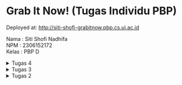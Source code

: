 # Grab It Now! (Tugas Individu PBP)

Deployed at: http://siti-shofi-grabitnow.pbp.cs.ui.ac.id

Nama : Siti Shofi Nadhifa
<br>
NPM : 2306152172
<br>
Kelas : PBP D

<details>
<summary>Tugas 4</summary>

## 1. Apa perbedaan antara `HttpResponseRedirect()` dan `redirect()`
`HttpResponseRedirect()` dan `redirect` sama-sama mengalihkan pengguna ke URL lain, namun yang membedakannya adalah:
- `HttpResponseRedirect()` hanya menerima satu argumen yaitu URL yang lengkap sedangkan `redirect` bisa menerima URL, nama view, atau objek model sebagai argumen.
- `redirect()` adalah shortcut dari `HttpResponseRedirect()` yang di-import dari `django.shortcuts`

## 2. Jelaskan cara kerja penghubungan model `Product` dengan `User`!
Dalam Django, model Product dapat dihubungkan dengan model User menggunakan `ForeignKey`. `ForeignKey` memungkinkan hubungan many-to-one antara Product dan User. Seorang User dapat diasosiasikan dengan banyak Product namun untuk setiap Product hanya boleh memiliki satu User object. Jika User dihapus, maka Product yang terasosiasi dengan User tersebut juga akan terhapus.

## 3. Apa perbedaan antara authentication dan authorization, apakah yang dilakukan saat pengguna login? Jelaskan bagaimana Django mengimplementasikan kedua konsep tersebut.
Authentication adalah proses untuk memverifikasi identitas pengguna, apakah pengguna tersebut benar adalah orang yang mereka klaim atau tidak. Sedangkan authorization adalah proses mengontrol atau menentukan hak akses atau apa saja yang boleh dilakukan oleh pengguna terhadap resources.
Pada saat pengguna login, Django memeriksa identitas pengguna berupa `username` dan `password`, lalu mencocokkannya dengan data pada database. Jika valid, pengguna dianggap authenticated dan Django menyimpan informasi tersebut dalam sesi pengguna dengan menggunakan `login(request, user)`. Django kemudian mengelola hak akses pengguna dan memberikan otorisasi sesuai dengan mekanisme izin yang terkait dengan setiap pengguna.
Django menyediakan authentication dan authorization bawaan yang dapat digunakan dengan dengan mengimportnya dari `django.contrib.auth`. Django mengimplementasikan kedua konsep ini dengan cara yang terintegrasi. Authentication dilakukan dengan menggunakan `AuthenticationForm` dan fungsi `login(request, user)`, yang mengelola sesi pengguna setelah mereka berhasil masuk. Selanjutnya, Django menyediakan berbagai tools untuk authorization, seperti permissions dan decorators yang memungkinkan pengembang untuk mengontrol akses pengguna berdasarkan peran atau izin tertentu.

## 4. Bagaimana Django mengingat pengguna yang telah login? Jelaskan kegunaan lain dari cookies dan apakah semua cookies aman digunakan?
Django mengingat pengguna yang telah login dengan menggunakan session dan cookies. Ketika pengguna berhasil login, Django membuat session ID yang unik yang disimpan sebagai cookies pada klien. Session ID ini kemudian dipetakan ke suatu struktur data pada sisi web server. Setiap kali pengguna mengirimkan request baru, browser akan mengirimkan session ID ini ke server, sehingga server bisa mengenali pengguna yang telah login dan memuat informasi terkait sesi dari memori server atau database. <br>
Kegunaan lain dari cookies diantaranya:
- Menyimpan preferensi pengguna, seperti preferensi bahasa.
- Mengelola dan meningkatkan pengalaman pengguna pada sesi tertentu
- Melacak aktivitas pengguna, yang biasa digunakan untuk menganalisis kebutuhan pengguna dan iklan
- Melakukan autentikasi otomatis

Tidak semua cookies aman digunakan. Cookies dapat rentan tehadap serangan jika tidak diamankan atau dienkripsi dengan benar.

## 5. Jelaskan bagaimana cara kamu mengimplementasikan checklist di atas secara step-by-step (bukan hanya sekadar mengikuti tutorial).
1. Mengimplementasikan fungsi registrasi, login, dan logout. 
    - Mengaktifkan virtual environment dengan menggunakan perintah `source bin/env/activate`
    - Menambahkan import `UserCreationForm`, `messages`, `authenticate`, `login`, `AuthenticateForm` pada berkas `views.py` di direktori `main`
      ```python
      from django.contrib.auth.forms import UserCreationForm, AuthenticationForm
      from django.contrib.auth import authenticate, login, logout
      from django.contrib import messages
      ```
    - Menambahkan fungsi `register`, `login_user`, dan `logout_user` pada berkas `views.py` di direktori `main`
      ```python
      ...
      def register(request):
          form = UserCreationForm()

          if request.method == "POST":
              form = UserCreationForm(request.POST)
              if form.is_valid():
                  form.save()
                  messages.success(request, 'Your account has been successfully created!')
                  return redirect('main:login')
          context = {'form':form}
          return render(request, 'register.html', context)

      def login_user(request):
          if request.method == 'POST':
              form = AuthenticationForm(data=request.POST)

              if form.is_valid():
                  user = form.get_user()
                  login(request, user)
                  return redirect('main:show_main')

          else:
              form = AuthenticationForm(request)
          context = {'form': form}
          return render(request, 'login.html', context)

      def logout_user(request):
          logout(request)
          return redirect('main:login')
      ...
      ```
    - Membuat berkas `register.html` pada direktori `main/templates`
      ```html
      {% extends 'base.html' %}

      {% block meta %}
      <title>Register</title>
      {% endblock meta %}

      {% block content %}

      <div class="login">
        <h1>Register</h1>

        <form method="POST">
          {% csrf_token %}
          <table>
            {{ form.as_table }}
            <tr>
              <td></td>
              <td><input type="submit" name="submit" value="Daftar" /></td>
            </tr>
          </table>
        </form>

        {% if messages %}
        <ul>
          {% for message in messages %}
          <li>{{ message }}</li>
          {% endfor %}
        </ul>
        {% endif %}
      </div>

      {% endblock content %}
      ```
    - Membuat berkas `login.html` pada direktori `main/templates`
      ```html
      {% extends 'base.html' %}

      {% block meta %}
      <title>Login</title>
      {% endblock meta %}

      {% block content %}
      <div class="login">
        <h1>Login</h1>

        <form method="POST" action="">
          {% csrf_token %}
          <table>
            {{ form.as_table }}
            <tr>
              <td></td>
              <td><input class="btn login_btn" type="submit" value="Login" /></td>
            </tr>
          </table>
        </form>

        {% if messages %}
        <ul>
          {% for message in messages %}
          <li>{{ message }}</li>
          {% endfor %}
        </ul>
        {% endif %} Don't have an account yet?
        <a href="{% url 'main:register' %}">Register Now</a>
      </div>

      {% endblock content %}
      ```
    - Menambahkan logout button pada berkas `main.html` di direktori `main/templates`
      ```html
      ...
      <a href="{% url 'main:logout' %}">
        <button>Logout</button>
      </a>
      ...
      ```
    - Menambahkan import serta path ke URL fungsi `register`, `login_user`, dan `logout_user` pada berkas `urls.py` di direktori `main`
      ```python
      ...
      from main.views import register, login_user, logout_user
      urlpatterns = [
          ...
          path('register/', register, name='register'),
          path('login/', login_user, name='login'),
          path('logout/', logout_user, name='logout'),
      ]
      ```

2. Merestriksi Akses
    - Menambahkan import `login_required` dan `@login_required(login_url='/login')` untuk merestriksi hanya pengguna yang sudah login yang dapat mengakses
      ```python
      ...
      from django.contrib.auth.decorators import login_required

      @login_required(login_url='/login')
      def show_main(request):
        ...
      ```

3. Menggunakan Data Dari Cookies
    - Menambahkan import `HttpResponseRedirect`, `reverse`, dan `datetime` pada berkas `views.py` di direktori `main`
      ```python
      import datetime
      from django.http import HttpResponseRedirect
      from django.urls import reverse
      ```
    - Menambahkan fungsionalitas cookies `last_login` untuk melihat kapan pengguna terakhir kali melakukan login.
      ```python
      def login_user(request):
          if request.method == 'POST':
              form = AuthenticationForm(data=request.POST)

              if form.is_valid():
                  user = form.get_user()
                  login(request, user)
                  response = HttpResponseRedirect(reverse("main:show_main"))
                  response.set_cookie('last_login', str(datetime.datetime.now()))
                  return response

          else:
              form = AuthenticationForm(request)
          context = {'form': form}
          return render(request, 'login.html', context)
      ```
    - Menambahkan `'last_login': request.COOKIES['last_login']` pada variabel `context`
      ```python
      def show_main(request):
          product_entries = Product.objects.filter(user=request.user)

          context = {
              ...
              'products': product_entries,
              'last_login': request.COOKIES['last_login'],
          }

          return render(request, "main.html", context)
      ```
    - Menambahkan `response.delete_cookie('last_login')` pada fungsi `logout_user` untuk menghapus cookie `last_login` saat pengguna logout
      ```python
      def logout_user(request):
          logout(request)
          response = HttpResponseRedirect(reverse('main:login'))
          response.delete_cookie('last_login')
          return response
      ```
    - Menampilkan kapan pengguna terakhir login pada berkas `main.html` di direktori `main/templates`
      ```html
      ...
      <h5>Sesi terakhir login: {{ last_login }}</h5>
      ...
      ```

4. Menghubungkan Model Product dengan User
    - Menambahkan import `User` pada berkas `models.py` di direktori `main` untuk mengimpor model
    ```python
    from django.contrib.auth.models import User
    ```
    - Menambahkan relasi antara `Product` dengan `User` menggunakan `ForeignKey` pada berkas `models.py` di direktori `main`
    ```python
    class Product(models.Model):
        user = models.ForeignKey(User, on_delete=models.CASCADE)
        ...
    ```
    - Mengubah potongan kode fungsi `add_product` pada berkas `views.py` di direktori `main` sehingga yang dapat menambahkan produk adalah pengguna yang sedang terotorisasi
    ```python
    def add_product(request):
        form = ProductForm(request.POST or None)

        if form.is_valid() and request.method == "POST":
            product = form.save(commit=False)
            product.user = request.user
            product.save()
            return redirect('main:show_main')

        context = {'form': form}
        return render(request, "add_product.html", context)
    ```
    - Mengubah value `product_entries` dan `context` sehingga datanya sesuai dengan pengguna yang sedang login
    ```python
    def show_main(request):
        product_entries = Product.objects.filter(user=request.user)

        context = {
            'nama': request.user.username,
            'npm': '2306152172',
            'class': 'PBP D',
            'products': product_entries,
            'last_login': request.COOKIES['last_login'],
        }

        return render(request, "main.html", context)
    ```
    - Melakukan migrasi model dengan sudah memiliki satu user di database
    ```bash
    python3 manage.py makemigrations
    python3 manage.py migrate
    ```
    - Menambahkan import `os` dan mengganti variabel `DEBUG` pada berkas `settings.py` di drektori proyek `grab_it_now`
    ```python
    import os
    ...
    PRODUCTION = os.getenv("PRODUCTION", False)
    DEBUG = not PRODUCTION
    ...
    ```

5. Membuat dua akun pengguna dengan masing-masing tiga dummy data di lokal
- Menjalankan perintah `python3 manage.py runserver` dan membuka `http://localhost:8000/`
- Membuat dua akun pengguna dengan terlebih dahulu melakukan register
- Melakukan login dan menambahkan tiga data pada masing-masing akun dengan menekan button `Add New Product`
- Mengecek apakah untuk tiap akun data yang dihasilkan sudah sesuai

</details>

<details>
<summary>Tugas 3</summary>

## 1. Jelaskan mengapa kita memerlukan data delivery dalam pengimplementasian sebuah platform?
Data delivery dalam pengimplementasian sebuah platform diperlukan untuk mengirimkan dan menerima informasi antara komponen yang berbeda, seperti user dan server, atau server dan database. Dengan interaksi yang dinamis dan langsung/real-time pada platform, pengguna bisa mendapatkan data yang relevan dan sistem bisa merespons permintaan dari pengguna. Dalam web, data delivery digunakan seperti ketika pengguna mengisi form atau menerima data yang ditampilkan.

## 2. Menurutmu, mana yang lebih baik antara XML dan JSON? Mengapa JSON lebih populer dibandingkan XML?
Menurut saya, JSON lebih baik dari XML karena beberapa alasan, yaitu:
- Lebih ringan:
JSON memiliki struktur yang lebih ringkas dan memiliki ukuran file yang lebih kecil dibandingkan dengan XML, sehingga proses pengiriman data lebih cepat dan mengurangi bandwidth yang dibutuhkan.
- Lebih gampang dibaca:
Sintaks JSON lebih lebih sederhana dan lebih mudah dibaca oleh manusia dibanding sintaks XML yang menggunakan banyak tag dan membutuhkan referensi entitas untuk beberapa karakter, sehingga lebih sulit untuk dibaca. 
- Lebih mudah diuraikan:
Penguraian (parsing) data pada JSON cepat dan efisien sedangkan XML membutuhkan lebih banyak langkah karena strukturnya yang lebih kompleks, sehingga JSON lebih cocok untuk menangani data dengan volume yang besar.
- Integrasi langsung dengan JavaScript:
JSON dipetakan langsung ke objek JavaScript tanpa konversi yang rumit, sehingga integrasi dengan aplikasi dan API JavaScript dapat lebih lancar.

## 3. Jelaskan fungsi dari method `is_valid()` pada form Django dan mengapa kita membutuhkan method tersebut?
Pada form Django, method `is_valid()` digunakan untuk memeriksa apakah data yang dikirimkan oleh user sesuai dengan aturan validasi yang sudah ditetapkan untuk setiap field pada form sesuai dengan field pada model. Pengecekan ini dibutuhkan agar kita dapat menjaga kualitas data dengan memastikan bahwa data yang disimpan hanya data yang valid dan meningkatkan keamanan dengan mencegah pengiriman data yang tidak sesuai atau berbahaya. Selain itu, dengan penggunaan method `is_valid()`, kita juga dapat memberikan umpan balik jika terjadi kesalahan pengisian data pada form oleh user, sehingga user bisa memperbaiki input yang diberikan.

## 4. Mengapa kita membutuhkan `csrf_token` saat membuat form di Django? Apa yang dapat terjadi jika kita tidak menambahkan `csrf_token` pada form Django? Bagaimana hal tersebut dapat dimanfaatkan oleh penyerang?
`csrf_token` dibutuhkan untuk mencegah serangan CSRF, di mana penyerang mencoba membuat pengguna sah melakukan hal yang tidak diinginkan. `csrf_token` diperiksa oleh server untuk memverifikasi bahwa permintaan atau pengisian data pada form dikirim oleh pengguna yang sah atau diautentikasi, bukan dari sumber yang berbahaya. Tanpa adanya `csrf_token`, situs akan menjadi rentan terhadap serangan CSRF, di mana penyerang dapat membuat skrip berbahaya yang dapat membuat user melakukan tindakan yang tidak mereka sadari, seperti mengirim permintaan ke server yang terlihat sah namun sebenarnya berbahaya.

## 5. Jelaskan bagaimana cara kamu mengimplementasikan checklist di atas secara step-by-step (bukan hanya sekadar mengikuti tutorial).
1. Membuat kerangka views
- Membuat direktori `templates` pada direktori utama `grab-it-now`, kemudian membuat sebuah berkas baru bernama `base.html`.
- Mengisi berkas `base.html` sebagai berikut:
```html
{% load static %}
<!DOCTYPE html>
<html lang="en">
  <head>
    <meta charset="UTF-8" />
    <meta name="viewport" content="width=device-width, initial-scale=1.0" />
    {% block meta %} {% endblock meta %}
  </head>

  <body>
    {% block content %} {% endblock content %}
  </body>
</html>
```
Tag `{% block %}` digunakan untuk mendefinisikan struktur dasar lalu kemudian mewarisi template nya. Nantinya template turunan dapat meng-extend template dasar tersebut dan mengisinya sesuai dengan kebutuhan.
Tag `{% load static %}` memungkinkan untuk menyertakan file statis pada template.
- Menambahkan path `templates` pada variabel `TEMPLATES` di `settings.py` yang menangani rendering template, sehingga Django dapat menemukan dan menggunakan berkas yang ada pada direktori templates untuk struktur halaman situs.
```python
...
TEMPLATES = [
    {
        'BACKEND': 'django.template.backends.django.DjangoTemplates',
        'DIRS': [BASE_DIR / 'templates'],
        'APP_DIRS': True,
        'OPTIONS': {
            'context_processors': [
                'django.template.context_processors.debug',
                'django.template.context_processors.request',
                'django.contrib.auth.context_processors.auth',
                'django.contrib.messages.context_processors.messages',
            ],
        },
    },
]
...
```
- Menggunakan `base.html` sebagai template utama dengan mengubah isi pada `main.html` pada direktori `main/templates/`
```html
{% extends 'base.html' %}
{% block content %}
<h1>Grab It Now!</h1>
...
{% endblock content %}
```
`{% extends 'base.html' %}` menandakan bahwa saya menggunakan `base.html` sebagai template utama.

2. Mengubah Primary Key menjadi UUID
- Melakukan import uuid dan mendefinisikan field id sebagai UUID yang menjadi primary key untuk model Product
```python
import uuid
from django.db import models

class Product(models.Model):
    id = models.UUIDField(primary_key=True, default=uuid.uuid4, editable=False)
    name = models.CharField(max_length=255)
    price = models.IntegerField()
    description = models.TextField()
    stock = models.IntegerField(default=0)
    category = models.CharField(max_length=255)
    rating = models.FloatField(default=0.0)

    def __str__(self):
        return self.name
```
UUID membuat string unik (random objek) yang digunakan sebagai identifier untuk objek pada database.
- Migrasi model dengan menjalankan perintah:
```bash
python3 manage.py makemigrations
python3 manage.py migrate
```

3. Membuat Form Input Data dan Menampilkan Data pada HTML
- Membuat berkas `forms.py` pada direktori `main` untuk membuat struktur form yang menerima Product baru.
```python
from django.forms import ModelForm
from main.models import Product

class ProductForm(ModelForm):
    class Meta:
        model = Product
        fields = ["name", "price", "description", "stock", "category", "rating"]
```
- Menambahkan import `redirect` pada berkas `views.py` yang ada di direktori `main`
```python
from django.shortcuts import render, redirect
from main.forms import ProductForm
from main.models import Product
```
`redirect` mengarahkan pengguna ke URL tertentu setelah melakukan suatu tindakan.
- Menambahkan fungsi `add_product` pada berkas `views.py` di direktori `main` yang menerima parameter `request`. Fungsi ini digunakan untuk menghasilkan form yang dapat menambahkan data Product ke database secara otomatis ketika data yang ada pada form di-submit.
```python
def add_product(request):
    form = ProductForm(request.POST or None)

    if form.is_valid() and request.method == "POST":
        form.save()
        return redirect('main:show_main')

    context = {'form': form}
    return render(request, "add_product.html", context)
```
- Mengubah fungsi `show_main` pada berkas `views.py` menjadi seperti berikut:
```python
def show_main(request):
    product_entries = Product.objects.all()

    context = {
        'nama': 'Siti Shofi Nadhifa',
        'npm': '2306152172',
        'class': 'PBP D',
        'products': product_entries
    }

    return render(request, "main.html", context)
```
- Menambahkan import dan path URL ke fungsi `add_product` pada berkas `urls.py` di direktori `main`
```python
from django.urls import path
from main.views import show_main, add_product

app_name = 'main'

urlpatterns = [
    path('', show_main, name='show_main'),
    path('add-product', add_product, name='add_product'),
]
```
- Membuat berkas HTML baru pada direktori `main/templates` dengan nama `add_product.html`
```html
{% extends 'base.html' %} 
{% block content %}
<h1>Add New Product</h1>

<form method="POST">
  {% csrf_token %}
  <table>
    {{ form.as_table }}
    <tr>
      <td></td>
      <td>
        <input type="submit" value="Add Product" />
      </td>
    </tr>
  </table>
</form>

{% endblock %}
```
- Menambahkan kode untuk menampilkan product dalam `{% block content %}` pada berkas `main.html` yang ada di direktori `main/templates`
```html
{% extends 'base.html' %}
{% block content %}
<h1>Grab It Now!</h1>
...
<h2>List Produk</h2>

{% if not products %}
<p>Belum ada data produk pada Grab It Now!.</p>
{% else %}
<table>
  <tr>
    <th>Nama Produk</th>
    <th>Harga</th>
    <th>Deskripsi</th>
    <th>Stok</th>
    <th>Kategori</th>
    <th>Rating</th>
  </tr>

  {% for product in products %}
  <tr>
    <td>{{product.name}}</td>
    <td>{{product.price}}</td>
    <td>{{product.description}}</td>
    <td>{{product.stock}}</td>
    <td>{{product.category}}</td>
    <td>{{product.rating}}</td>
  </tr>
  {% endfor %}
</table>
{% endif %}

<br />

<a href="{% url 'main:add_product' %}">
  <button>Add New Product</button>
</a>
{% endblock content %}
```
- Menjalankan proyek Django dengan perintah `python3 manage.py runserver` untuk melakukan pengecekan web yang saya buat pada `http://localhost:8000/`

4. Mengembalikan data dalam bentuk XML
- Menambahkan import `HttpResponse` dan `Serializer` pada berkas `views.py` di direktori `main`
```python
from django.shortcuts import render, redirect
from main.forms import ProductForm
from main.models import Product
from django.http import HttpResponse
from django.core import serializers
```
- Membuat sebuah fungsi baru dengan nama `show_xml`, membuat variabel `data` untuk menyimpan hasil query dari data pada Product, serta menambahkan return function `HttpResponse` yang berisi data hasil query yang sudah diserialisasi menjadi XML menggunakan `serializers` dan parameter `content_type="application/xml"`
```python
def show_xml(request):
    data = Product.objects.all()
    return HttpResponse(serializers.serialize("xml", data), content_type="application/xml")
```
- Menambahkan import dan path URL ke fungsi `show_xml` pada berkas `urls.py` di direktori `main`
```python
from django.urls import path
from main.views import show_main, add_product, show_xml

app_name = 'main'

urlpatterns = [
    path('', show_main, name='show_main'),
    path('add-product', add_product, name='add_product'),
    path('xml/', show_xml, name='show_xml'),
]
```

5. Mengembalikan data dalam bentuk JSON
- Membuat sebuah fungsi baru dengan nama `show_json`, membuat variabel `data` untuk menyimpan hasil query dari data pada Product, serta menambahkan return function `HttpResponse` yang berisi data hasil query yang sudah diserialisasi menjadi JSON menggunakan `serializers` dan parameter `content_type="application/json"`
```python
def show_json(request):
    data = Product.objects.all()
    return HttpResponse(serializers.serialize("json", data), content_type="application/json")
```
- Menambahkan import dan path URL ke fungsi `show_json` pada berkas `urls.py` di direktori `main`
```python
from django.urls import path
from main.views import show_main, add_product, show_xml, show_json

app_name = 'main'

urlpatterns = [
    path('', show_main, name='show_main'),
    path('add-product', add_product, name='add_product'),
    path('xml/', show_xml, name='show_xml'),
    path('json/', show_json, name='show_json'),
]
```

6. Mengembalikan data berdasaekan ID dalam bentuk XML dan JSON
- Membuat dua fungsi baru, yaitu `show_xml_by_id` dan `show_json_by_id` yang menerima parameter `request` dan `id` pada berkas `views.py` di direktori `main`
- Menambahkan variabel `data` yang menyimpan hasil query dari data dengan id tertentu pada `Product`
```python
data = Product.objects.filter(pk=id)
```
- Menambahkan return function `HttpResponse` yang berisi data hasil query yang sudah diserialisasi menjadi XML dan JSON menggunakan `serializers` dan parameter `content_type="application/xml"`untuk XML dan `content_type="application/json"`untuk JSON
XML:
```python
def show_xml_by_id(request, id):
    data = Product.objects.filter(pk=id)
    return HttpResponse(serializers.serialize("xml", data), content_type="application/xml")
```
JSON:
```python
def show_json_by_id(request, id):
    data = Product.objects.filter(pk=id)
    return HttpResponse(serializers.serialize("json", data), content_type="application/json")
```
- Menambahkan import dan path ke URL fungsi `show_xml_by_id` dan `show_json_by_id` pada berkas `urls.py` di direktori `main`
```python
from django.urls import path
from main.views import show_main, add_product, show_xml, show_json, show_xml_by_id, show_json_by_id

app_name = 'main'

urlpatterns = [
    path('', show_main, name='show_main'),
    path('add-product', add_product, name='add_product'),
    path('xml/', show_xml, name='show_xml'),
    path('json/', show_json, name='show_json'),
    path('xml/<str:id>/', show_xml_by_id, name='show_xml_by_id'),
    path('json/<str:id>/', show_json_by_id, name='show_json_by_id'),
]
```

7. (Tambahan) Menambahkan fungsi untuk menghapus produk
- Menambahkan import `get_object_or_404` pada berkas `views.py` di direktori `main` untuk mendapatkan objek dari database dengan parameter tertentu
```python
from django.shortcuts import render, redirect, get_object_or_404
from main.forms import ProductForm
from main.models import Product
from django.http import HttpResponse
from django.core import serializers
```
- Membuat fungsi baru bernama `delete_project` yang menerima parameter `request` dan `id` pada berkas `views.py` di direktori `main`
```python
def delete_product(request, id):
    product = get_object_or_404(Product, pk=id)
    product.delete()
    return redirect('main:show_main')
```
- Menambahkan import dan path ke URL fungsi `delete_project` pada berkas `urls.py` di direktori `main`
```python
from django.urls import path
from main.views import show_main, add_product, show_xml, show_json, show_xml_by_id, show_json_by_id, delete_product

app_name = 'main'

urlpatterns = [
    path('', show_main, name='show_main'),
    path('add-product', add_product, name='add_product'),
    path('xml/', show_xml, name='show_xml'),
    path('json/', show_json, name='show_json'),
    path('xml/<str:id>/', show_xml_by_id, name='show_xml_by_id'),
    path('json/<str:id>/', show_json_by_id, name='show_json_by_id'),
    path('delete-product/<uuid:id>/', delete_product, name='delete_product'),
]
```
- Menambahkan kode untuk menghapus product dalam `{% block content %}` pada berkas `main.html` yang ada di direktori `main/templates`
```html
...
{% if not products %}
<p>Belum ada data produk pada Grab It Now!.</p>
{% else %}
<table>
  <tr>
    <th>Nama Produk</th>
    <th>Harga</th>
    <th>Deskripsi</th>
    <th>Stok</th>
    <th>Kategori</th>
    <th>Rating</th>
    <th>Aksi</th>
  </tr>

  {% for product in products %}
  <tr>
    <td>{{product.name}}</td>
    <td>{{product.price}}</td>
    <td>{{product.description}}</td>
    <td>{{product.stock}}</td>
    <td>{{product.category}}</td>
    <td>{{product.rating}}</td>
    <td>
        <a href="{% url 'main:delete_product' product.id %}">
          <button>Delete</button>
        </a>
      </td>
  </tr>
  {% endfor %}
</table>
{% endif %}
...
```

## Mengakses keempat URL di poin 2 menggunakan Postman, membuat screenshot dari hasil akses URL pada Postman, dan menambahkannya ke dalam `README.md`.
`http://localhost:8000/xml/`
![/xml/](/images/xml.png)

`http://localhost:8000/xml/[id]`
![/xml_by_id/](/images/xml_by_id.png)

`http://localhost:8000/json/`
![/json/](/images/json.png)

`http://localhost:8000/json/[id]`
![/json_by_id/](/images/json_by_id.png)

</details>

<details>
<summary>Tugas 2</summary>

## 1. Jelaskan bagaimana cara kamu mengimplementasikan checklist di atas secara step-by-step (bukan hanya sekadar mengikuti tutorial).
1. Membuat proyek Django baru
- Membuat direktori baru bernama `grab-it-now` yang akan dijadikan direktori lokal dari repository yang akan dibuat di github.
- Membuka direktori `grab-it-now` pada terminal lalu membuat sebuah virtual environment baru dengan perintah `python3 -m venv env`.
- Mengaktifkan virtual environment dengan perintah `source env/bin/activate`.
- Membuat berkas `requirements.txt` dan mengisinya dengan beberapa dependencies yang akan dibutuhkan pada proyek ini.
```bash
django
gunicorn
whitenoise
psycopg2-binary
requests
urllib3
```
- Menjalankan perintah `pip install -r requirements.txt` untuk melakukan instalasi terhadap dependencies yang sudah dituliskan pada berkas `requirements.txt` sebelumnya.
- Menjalankan perintah `django-admin startproject grab_it_now .` untuk membuat proyek Django bernama `grab_it_now`.
- Menambahkan daftar host pada `ALLOWED_HOSTS` di `settings.py` dengan local host dan pws untuk keperluan deployment
```python
ALLOWED_HOSTS = ["localhost", "127.0.0.1", "siti-shofi-grabitnow1.pbp.cs.ui.ac.id"]
```
- Menambahkan file `.gitignore` dan diisi dengan berkas-berkas dan direktori-direktori yang harus diabaikan oleh Git.
```
# Django
*.log
*.pot
*.pyc
__pycache__
db.sqlite3
media

# Backup files
*.bak

# If you are using PyCharm
# User-specific stuff
.idea/**/workspace.xml
.idea/**/tasks.xml
.idea/**/usage.statistics.xml
.idea/**/dictionaries
.idea/**/shelf

# AWS User-specific
.idea/**/aws.xml

# Generated files
.idea/**/contentModel.xml
.DS_Store

# Sensitive or high-churn files
.idea/**/dataSources/
.idea/**/dataSources.ids
.idea/**/dataSources.local.xml
.idea/**/sqlDataSources.xml
.idea/**/dynamic.xml
.idea/**/uiDesigner.xml
.idea/**/dbnavigator.xml

# Gradle
.idea/**/gradle.xml
.idea/**/libraries

# File-based project format
*.iws

# IntelliJ
out/

# JIRA plugin
atlassian-ide-plugin.xml

# Python
*.py[cod]
*$py.class

# Distribution / packaging
.Python build/
develop-eggs/
dist/
downloads/
eggs/
.eggs/
lib/
lib64/
parts/
sdist/
var/
wheels/
*.egg-info/
.installed.cfg
*.egg
*.manifest
*.spec

# Installer logs
pip-log.txt
pip-delete-this-directory.txt

# Unit test / coverage reports
htmlcov/
.tox/
.coverage
.coverage.*
.cache
.pytest_cache/
nosetests.xml
coverage.xml
*.cover
.hypothesis/

# Jupyter Notebook
.ipynb_checkpoints

# pyenv
.python-version

# celery
celerybeat-schedule.*

# SageMath parsed files
*.sage.py

# Environments
.env
.venv
env/
venv/
ENV/
env.bak/
venv.bak/

# mkdocs documentation
/site

# mypy
.mypy_cache/

# Sublime Text
*.tmlanguage.cache
*.tmPreferences.cache
*.stTheme.cache
*.sublime-workspace
*.sublime-project

# sftp configuration file
sftp-config.json

# Package control specific files Package
Control.last-run
Control.ca-list
Control.ca-bundle
Control.system-ca-bundle
GitHub.sublime-settings

# Visual Studio Code
.vscode/*
!.vscode/settings.json
!.vscode/tasks.json
!.vscode/launch.json
!.vscode/extensions.json
.history
```

2. Membuat aplikasi `main`
- Menjalankan perintah `python3 manage.py startapp main` untuk membuat aplikasi baru bernama `main`
- Menambahkan aplikasi `main` pada `INSTALLED_APPS` di `settings.py`
- Membuat model pada aplikasi `main` bernama `Product` dengan attributes yang diperlukan.
```python
from django.db import models

class Product(models.Model):
    name = models.CharField(max_length=255)
    price = models.IntegerField()
    description = models.TextField()
    stock = models.IntegerField(default=0)
    category = models.CharField(max_length=255)
    rating = models.FloatField(default=0.0)

    def __str__(self):
        return self.name
```
- Migrasi model dengan menjalankan perintah `python3 manage.py makemigrations` kemudian jalankan perintah `python3 manage.py migrate` untuk menerapkan migrasi ke basis data lokal.
- Buka berkas `views.py`, import fungsi render, dan definisikan fungsi `show_main` dengan dictionary `context` berisi data untuk dikirimkan ke tampilan. Render tampilan pada `main.html` dengan menggunakan fungsi `render`.
- Buat sebuah direktori `templates` pada aplikasi `main`.
- Buat sebuah berkas baru bernama `main.html` pada berkas `templates` untuk menampilkan data yang telah diambil dari `model`.
- Tambahkan routing `show_main` pada berkas `urls.py` dalam direktori aplikasi `main`.
```python
from django.urls import path
from main.views import show_main

app_name = 'main'

urlpatterns = [
    path('', show_main, name='show_main'),
]
```

3. Push project ke GitHub
- Membuat sebuah public repository bernama `grab-it-now`.
- Lakukan inisiasi dan push repositori lokal ke GitHub
```bash
git init
git add -A
git commit -m "Initial Commit"
git branch -M main
git remote add origin https://github.com/sopigoo/grab-it-now.git
git push -u origin main
```

4. Deploy project ke PWS
- Akses halaman PWS pada https://pbp.cs.ui.ac.id lalu login dengan akun yang sudah dibuat.
- Membuat proyek baru dengan cara menekan tombol `Create New Project`.
- Mengisi `Project Name` dengan `grabitnow`, lalu menekan tombol `Create New Project`.
- Menambahkan url deployment PWS pada `ALLOWED_HOSTS` di `settings.py`.
```python
ALLOWED_HOSTS = ["localhost", "127.0.0.1", "siti-shofi-grabitnow1.pbp.cs.ui.ac.id"]
```
- Menjalankan perintah-perintah yang ada pada informasi `Project Command` pada PWS. Ganti perintah `git remote add pws <link>` menjadi `git remote set-url pws <link>` jika sebelumnya sudah pernah membuat projek pada PWS.
- Menjalankan perintah `git branch -M main` untuk kembali mengubah branch utama menjadi `main`.
- Menggunakan perintah `git push pws main::master` untuk melakukan push pada setiap perubahan yang dilakukan.

## 2. Buatlah bagan yang berisi request client ke web aplikasi berbasis Django beserta responnya dan jelaskan pada bagan tersebut kaitan antara urls.py, views.py, models.py, dan berkas html.
![User Request Flow](/images/user_request_flow.png)

Kaitan antara urls.py, views.py, models.py, dan berkas html:
- Ketika user/client pertama kali mengirim request, Django akan memeriksa `urls.py` untuk mencocokkan URL yang diminta dengan yang terdaftar. `urls.py` sendiri bertugas untuk memetakan URL ke fungsi atau class di `views.py`.
- Apabila URL yang diminta cocok degan yang ada pada `urls.py`, Django akan menjalankan fungsi `show_main` pada `views.py`.
- Jika diperlukan data dari database, view akan mengakses `models.py`. `models.py` berisi definisi dari model-model databse.
- Setelah data selesai diproses, view akan melakukan rendering template html dan memberikan respon pada request client.

## 3. Jelaskan fungsi git dalam pengembangan perangkat lunak!
Git adalah sistem kontrol versi terdistribusi yang dirancang untuk melacak dan mengelola perubahan pada source code selama pengembangan perangkat lunak. Beberapa fungsi Git dalam pengembangan perangkat lunak meliputi:
- Version control: memudahkan pengembang untuk melacak perubahan yang terjadi dari waktu ke waktu.
- Kolaborasi: memudahkan kolaborasi antar pengembang karena setiap pengembang dan bekerja secara paralel dan semua perubahan pada kode direkam dan dikelola secara terpusat.
- Branching: memungkinkan adanya percabangan dari proyek utama, sehingga pengembang dapat fokus mengerjakan suatu fitur btanpa mengganggu kode utama. Cabang ini kemudian bisa di-merge dengan kode utama setelah selesai dikerjakan.

## 4. Menurut Anda, dari semua framework yang ada, mengapa framework Django dijadikan permulaan pembelajaran pengembangan perangkat lunak?
Menurut saya, Django cocok dijadikan permulaan pembelajaran pengembangan perangkat lunak karena Django menyediakan banyak fitur bawaan yang mempermudah pengembangan aplikasi web. Django juga menggunakan filosofi "batteries included" yang berarti menyediakan banyak fitur dan fungsi penting bawaan. Hal ini tentu saja memudahkan pemula karena bisa fokus pada pengembangan perangkat lunaknya tanpa perlu menyiapkan dan mengonfigurasi hal-hal yang dibutuhkan untuk pengembangan. Selain itu, Django juga memiliki dokumentasi yang lengkap dan sangat baik, sehingga memudahkan pemula dalam mempelajari dan memahami framework ini.

## 5. Mengapa model pada Django disebut sebagai ORM?
Orbject-relational mapping (ORM) adalah teknik pemrograman yang mengonversi atau menghubungkan sistem basis data relasional dengan sistem berbasis objek seperti object-oriented programming.
Model pada Django disebut sebagai ORM karena memiliki cara kerja dengan menghubungkan atau memetakan objek-objek pada Python ke struktur data basis rasional. ORM ini memungkinkan pengembang/developers untuk berinteraksi dengan basis data relasional menggunakan model berorientasi objek tingkat tinggi (model objek Python), tanpa perlu menulis kueri SQL secara langsung.
</details>